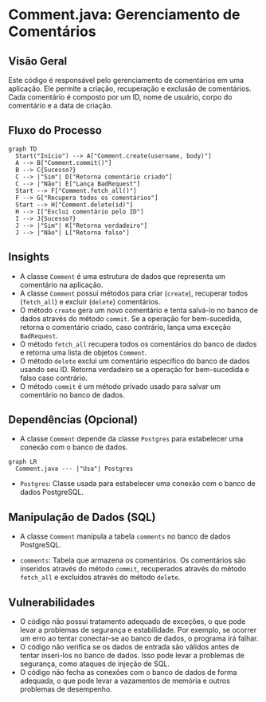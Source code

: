 # Comment.java: Gerenciamento de Comentários

## Visão Geral
Este código é responsável pelo gerenciamento de comentários em uma aplicação. Ele permite a criação, recuperação e exclusão de comentários. Cada comentário é composto por um ID, nome de usuário, corpo do comentário e a data de criação.

## Fluxo do Processo

```mermaid
graph TD
  Start("Início") --> A["Comment.create(username, body)"]
  A --> B["Comment.commit()"]
  B --> C{Sucesso?}
  C --> |"Sim"| D["Retorna comentário criado"]
  C --> |"Não"| E["Lança BadRequest"]
  Start --> F["Comment.fetch_all()"]
  F --> G["Recupera todos os comentários"]
  Start --> H["Comment.delete(id)"]
  H --> I["Exclui comentário pelo ID"]
  I --> J{Sucesso?}
  J --> |"Sim"| K["Retorna verdadeiro"]
  J --> |"Não"| L["Retorna falso"]
```

## Insights
- A classe `Comment` é uma estrutura de dados que representa um comentário na aplicação.
- A classe `Comment` possui métodos para criar (`create`), recuperar todos (`fetch_all`) e excluir (`delete`) comentários.
- O método `create` gera um novo comentário e tenta salvá-lo no banco de dados através do método `commit`. Se a operação for bem-sucedida, retorna o comentário criado, caso contrário, lança uma exceção `BadRequest`.
- O método `fetch_all` recupera todos os comentários do banco de dados e retorna uma lista de objetos `Comment`.
- O método `delete` exclui um comentário específico do banco de dados usando seu ID. Retorna verdadeiro se a operação for bem-sucedida e falso caso contrário.
- O método `commit` é um método privado usado para salvar um comentário no banco de dados.

## Dependências (Opcional)
- A classe `Comment` depende da classe `Postgres` para estabelecer uma conexão com o banco de dados.

```mermaid
graph LR
  Comment.java --- |"Usa"| Postgres
```

- `Postgres`: Classe usada para estabelecer uma conexão com o banco de dados PostgreSQL.

## Manipulação de Dados (SQL)
- A classe `Comment` manipula a tabela `comments` no banco de dados PostgreSQL.

- `comments`: Tabela que armazena os comentários. Os comentários são inseridos através do método `commit`, recuperados através do método `fetch_all` e excluídos através do método `delete`.

## Vulnerabilidades
- O código não possui tratamento adequado de exceções, o que pode levar a problemas de segurança e estabilidade. Por exemplo, se ocorrer um erro ao tentar conectar-se ao banco de dados, o programa irá falhar.
- O código não verifica se os dados de entrada são válidos antes de tentar inseri-los no banco de dados. Isso pode levar a problemas de segurança, como ataques de injeção de SQL.
- O código não fecha as conexões com o banco de dados de forma adequada, o que pode levar a vazamentos de memória e outros problemas de desempenho.
